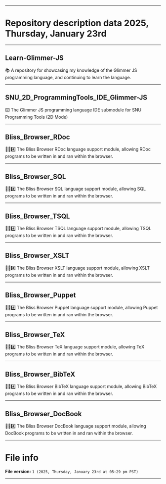 
***

# Repository description data 2025, Thursday, January 23rd

---

## Learn-Glimmer-JS

📚️ A repository for showcasing my knowledge of the Glimmer JS programming language, and continuing to learn the language. 

---

## SNU_2D_ProgrammingTools_IDE_Glimmer-JS

⌨️ The Glimmer JS programming language IDE submodule for SNU Programming Tools (2D Mode)

---

## Bliss_Browser_RDoc

🌳️🌐️#️⃣️ The Bliss Browser RDoc language support module, allowing RDoc programs to be written in and ran within the browser.

---

## Bliss_Browser_SQL

🌳️🌐️#️⃣️ The Bliss Browser SQL language support module, allowing SQL programs to be written in and ran within the browser.

---

## Bliss_Browser_TSQL

🌳️🌐️#️⃣️ The Bliss Browser TSQL language support module, allowing TSQL programs to be written in and ran within the browser.

---

## Bliss_Browser_XSLT

🌳️🌐️#️⃣️ The Bliss Browser XSLT language support module, allowing XSLT programs to be written in and ran within the browser.

---

## Bliss_Browser_Puppet

🌳️🌐️#️⃣️ The Bliss Browser Puppet language support module, allowing Puppet programs to be written in and ran within the browser.

---

## Bliss_Browser_TeX

🌳️🌐️#️⃣️ The Bliss Browser TeX language support module, allowing TeX programs to be written in and ran within the browser.

---

## Bliss_Browser_BibTeX

🌳️🌐️#️⃣️ The Bliss Browser BibTeX language support module, allowing BibTeX programs to be written in and ran within the browser.

---

## Bliss_Browser_DocBook

🌳️🌐️#️⃣️ The Bliss Browser DocBook language support module, allowing DocBook programs to be written in and ran within the browser.

***

# File info

**File version:** `1 (2025, Thursday, January 23rd at 05:29 pm PST)`

***

